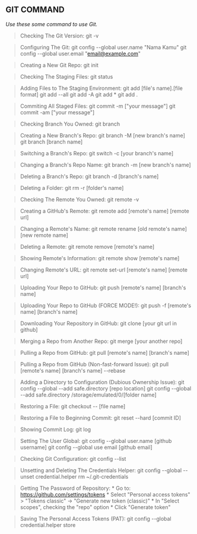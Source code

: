 ## **GIT COMMAND**
*Use these some command to use Git.*

> Checking The Git Version:
git -v

> Configuring The Git:
git config --global user.name "Nama Kamu"
git config --global user.email "email@example.com"

> Creating a New Git Repo:
git init

> Checking The Staging Files:
git status

> Adding Files to The Staging Environment:
git add [file's name].[file format]
git add --all
git add -A
git add *
git add .

> Commiting All Staged Files:
git commit -m ["your message"]
git commit -am ["your message"]

> Checking Branch You Owned:
git branch

> Creating a New Branch's Repo:
git branch -M [new branch's name]
git branch [branch name]

> Switching a Branch's Repo:
git switch -c [your branch's name]

> Changing a Branch's Repo Name:
git branch -m [new branch's name]

> Deleting a Branch's Repo:
git branch -d [branch's name]

> Deleting a Folder:
git rm -r [folder's name]

> Checking The Remote You Owned:
git remote -v

> Creating a GitHub's Remote:
git remote add [remote's name] [remote url]

> Changing a Remote's Name:
git remote rename [old remote's name] [new remote name]

> Deleting a Remote:
git remote remove [remote's name]

> Showing Remote's Information:
git remote show [remote's name]

> Changing Remote's URL:
git remote set-url [remote's name] [remote url]

> Uploading Your Repo to GitHub:
git push [remote's name] [branch's name]

> Uploading Your Repo to GitHub (FORCE MODE!):
git push -f [remote's name] [branch's name]

> Downloading Your Repository in GitHub:
git clone [your git url in github]

> Merging a Repo from Another Repo:
git merge [your another repo]

> Pulling a Repo from GitHub:
git pull [remote's name] [branch's name]

> Pulling a Repo from GitHub (Non-fast-forward Issue):
git pull [remote's name] [branch's name]  --rebase

> Adding a Directory to Configuration (Dubious Ownership Issue):
git config --global --add safe.directory [repo location]
git config --global --add safe.directory /storage/emulated/0/[folder name]

> Restoring a File:
git checkout -- [file name]

> Restoring a File to Beginning Commit:
git reset --hard [commit ID]

> Showing Commit Log:
git log

> Setting The User Global:
git config --global user.name [github username]
git config --global use email [github email]

> Checking Git Configuration:
git config --list

> Unsetting and Deleting The Credentials Helper:
git config --global --unset credential.helper
rm ~/.git-credentials

> Getting The Password of Repository:
    *  Go to: https://github.com/settings/tokens
    *  Select "Personal access tokens" > "Tokens classic" -> "Generate new token (classic)"
    *  In "Select scopes", checking the "repo" option
    *  Click "Generate token"

> Saving The Personal Access Tokens (PAT):
git config --global credential.helper store